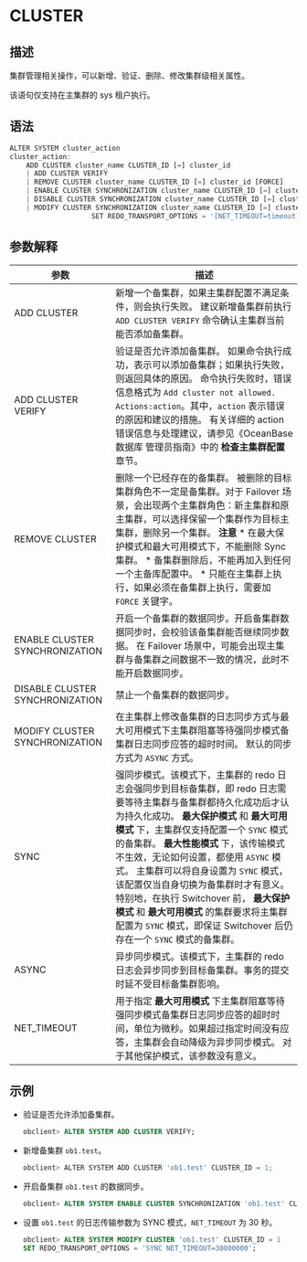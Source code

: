 CLUSTER
============================



描述
-----------------------

集群管理相关操作，可以新增、验证、删除、修改集群级相关属性。

该语句仅支持在主集群的 sys 租户执行。

语法
-----------------------

```javascript
ALTER SYSTEM cluster_action
cluster_action:
    ADD CLUSTER cluster_name CLUSTER_ID [=] cluster_id
    | ADD CLUSTER VERIFY
    | REMOVE CLUSTER cluster_name CLUSTER_ID [=] cluster_id [FORCE]
    | ENABLE CLUSTER SYNCHRONIZATION cluster_name CLUSTER_ID [=] cluster_id
    | DISABLE CLUSTER SYNCHRONIZATION cluster_name CLUSTER_ID [=] cluster_id
    | MODIFY CLUSTER SYNCHRONIZATION cluster_name CLUSTER_ID [=] cluster_id 
                    SET REDO_TRANSPORT_OPTIONS = '[NET_TIMEOUT=timeout] [SYNC|ASYNC]'
```



参数解释
-------------------------



|             **参数**              |                                                                                                                                                                                **描述**                                                                                                                                                                                 |
|---------------------------------|-----------------------------------------------------------------------------------------------------------------------------------------------------------------------------------------------------------------------------------------------------------------------------------------------------------------------------------------------------------------------|
| ADD CLUSTER                     | 新增一个备集群，如果主集群配置不满足条件，则会执行失败。 建议新增备集群前执行 `ADD CLUSTER VERIFY` 命令确认主集群当前能否添加备集群。                                                                                                                                                                                                                                                                        |
| ADD CLUSTER VERIFY              | 验证是否允许添加备集群。 如果命令执行成功，表示可以添加备集群；如果执行失败，则返回具体的原因。 命令执行失败时，错误信息格式为 `Add cluster not allowed. Actions:action`。其中，`action` 表示错误的原因和建议的措施。 有关详细的 action 错误信息与处理建议，请参见《OceanBase 数据库 管理员指南》中的 **检查主集群配置** 章节。                                                                                                                                                               |
| REMOVE CLUSTER                  | 删除一个已经存在的备集群。 被删除的目标集群角色不一定是备集群。对于 Failover 场景，会出现两个主集群角色：新主集群和原主集群，可以选择保留一个集群作为目标主集群，删除另一个集群。 **注意**  * 在最大保护模式和最大可用模式下，不能删除 Sync 集群。   * 备集群删除后，不能再加入到任何一个主备库配置中。   * 只能在主集群上执行，如果必须在备集群上执行，需要加 `FORCE` 关键字。    |
| ENABLE CLUSTER SYNCHRONIZATION  | 开启一个备集群的数据同步。开启备集群数据同步时，会校验该备集群能否继续同步数据。 在 Failover 场景中，可能会出现主集群与备集群之间数据不一致的情况，此时不能开启数据同步。                                                                                                                                                                                                                                                                            |
| DISABLE CLUSTER SYNCHRONIZATION | 禁止一个备集群的数据同步。                                                                                                                                                                                                                                                                                                                                                         |
| MODIFY CLUSTER SYNCHRONIZATION  | 在主集群上修改备集群的日志同步方式与最大可用模式下主集群阻塞等待强同步模式备集群日志同步应答的超时时间。 默认的同步方式为 `ASYNC` 方式。                                                                                                                                                                                                                                                                             |
| SYNC                            | 强同步模式。该模式下，主集群的 redo 日志会强同步到目标备集群，即 redo 日志需要等待主集群与备集群都持久化成功后才认为持久化成功。 **最大保护模式** 和 **最大可用模式** 下，主集群仅支持配置一个 `SYNC` 模式的备集群。 **最大性能模式** 下，该传输模式不生效，无论如何设置，都使用 `ASYNC` 模式。 主集群可以将自身设置为 `SYNC` 模式，该配置仅当自身切换为备集群时才有意义。特别地，在执行 Switchover 前， **最大保护模式** 和 **最大可用模式** 的集群要求将主集群配置为 `SYNC` 模式，即保证 Switchover 后仍存在一个 `SYNC` 模式的备集群。            |
| ASYNC                           | 异步同步模式。该模式下，主集群的 redo 日志会异步同步到目标备集群。事务的提交时延不受目标备集群影响。                                                                                                                                                                                                                                                                                                                 |
| NET_TIMEOUT                     | 用于指定 **最大可用模式** 下主集群阻塞等待强同步模式备集群日志同步应答的超时时间，单位为微秒。如果超过指定时间没有应答，主集群会自动降级为异步同步模式。 对于其他保护模式，该参数没有意义。                                                                                                                                                                                                                                                     |



示例
-----------------------

* 验证是否允许添加备集群。

  ```sql
  obclient> ALTER SYSTEM ADD CLUSTER VERIFY;
  ```



* 新增备集群 `ob1.test`。

  ```javascript
  obclient> ALTER SYSTEM ADD CLUSTER 'ob1.test' CLUSTER_ID = 1;
  ```



* 开启备集群 `ob1.test` 的数据同步。

  ```sql
  obclient> ALTER SYSTEM ENABLE CLUSTER SYNCHRONIZATION 'ob1.test' CLUSTER_ID = 1;
  ```



* 设置 `ob1.test` 的日志传输参数为 SYNC 模式，`NET_TIMEOUT` 为 30 秒。

  ```sql
  obclient> ALTER SYSTEM MODIFY CLUSTER 'ob1.test' CLUSTER_ID = 1
  SET REDO_TRANSPORT_OPTIONS = 'SYNC NET_TIMEOUT=30000000';
  ```
